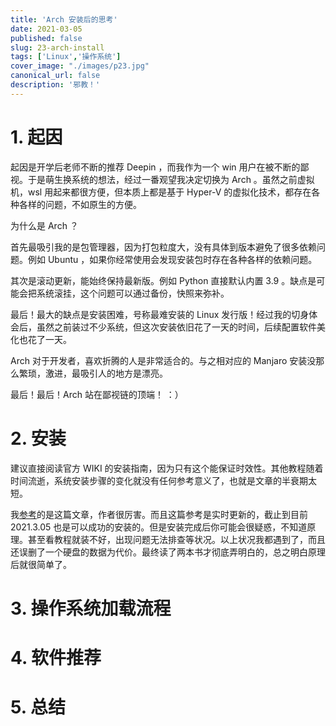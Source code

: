 ```yaml
---
title: 'Arch 安装后的思考'
date: 2021-03-05
published: false
slug: 23-arch-install
tags: ['Linux','操作系统']
cover_image: "./images/p23.jpg"
canonical_url: false
description: '邪教！'
---
```


# 1. 起因 

起因是开学后老师不断的推荐 Deepin ，而我作为一个 win 用户在被不断的鄙视。于是萌生换系统的想法，经过一番观望我决定切换为 Arch 。虽然之前虚拟机，wsl 用起来都很方便，但本质上都是基于 Hyper-V 的虚拟化技术，都存在各种各样的问题，不如原生的方便。

为什么是 Arch ？

首先最吸引我的是包管理器，因为打包粒度大，没有具体到版本避免了很多依赖问题。例如 Ubuntu ，如果你经常使用会发现安装包时存在各种各样的依赖问题。

其次是滚动更新，能始终保持最新版。例如 Python 直接默认内置 3.9 。缺点是可能会把系统滚挂，这个问题可以通过备份，快照来弥补。

最后！最大的缺点是安装困难，号称最难安装的 Linux 发行版！经过我的切身体会后，虽然之前装过不少系统，但这次安装依旧花了一天的时间，后续配置软件美化也花了一天。

Arch 对于开发者，喜欢折腾的人是非常适合的。与之相对应的 Manjaro 安装没那么繁琐，激进，最吸引人的地方是漂亮。

最后！最后！Arch 站在鄙视链的顶端！ ：）

# 2. 安装

建议直接阅读官方 WIKI 的安装指南，因为只有这个能保证时效性。其他教程随着时间流逝，系统安装步骤的变化就没有任何参考意义了，也就是文章的半衰期太短。

我[参考](https://www.zhihu.com/question/21427410/answer/171867330)的是这篇文章，作者很厉害。而且这篇参考是实时更新的，截止到目前 2021.3.05 也是可以成功的安装的。但是安装完成后你可能会很疑惑，不知道原理。甚至看教程就装不好，出现问题无法排查等状况。以上状况我都遇到了，而且还误删了一个硬盘的数据为代价。最终读了两本书才彻底弄明白的，总之明白原理后就很简单了。

# 3. 操作系统加载流程



# 4. 软件推荐

# 5. 总结
